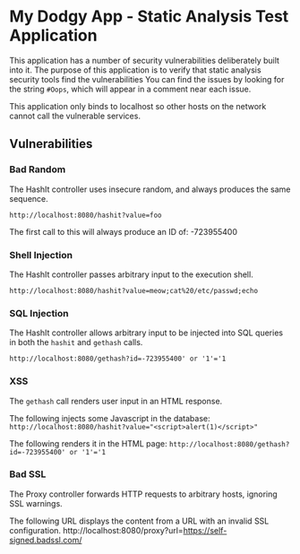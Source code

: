 # My Dodgy App - Static Analysis Test Application
This application has a number of security vulnerabilities deliberately built into it.
The purpose of this application is to verify that static analysis security tools find the vulnerabilities
You can find the issues by looking for the string `#Oops`, which will appear in a comment near each issue.

This application only binds to localhost so other hosts on the network cannot call the vulnerable services.

## Vulnerabilities
### Bad Random
The HashIt controller uses insecure random, and always produces the same sequence.

`http://localhost:8080/hashit?value=foo`

The first call to this will always produce an ID of: -723955400

### Shell Injection
The HashIt controller passes arbitrary input to the execution shell.

`http://localhost:8080/hashit?value=meow;cat%20/etc/passwd;echo`

### SQL Injection
The HashIt controller allows arbitrary input to be injected into SQL queries in both the `hashit` and `gethash` calls.

`http://localhost:8080/gethash?id=-723955400' or '1'='1`

### XSS
The `gethash` call renders user input in an HTML response.

The following injects some Javascript in the database:
`http://localhost:8080/hashit?value="<script>alert(1)</script>"`

The following renders it in the HTML page:
`http://localhost:8080/gethash?id=-723955400' or '1'='1`

### Bad SSL
The Proxy controller forwards HTTP requests to arbitrary hosts, ignoring SSL warnings.

The following URL displays the content from a URL with an invalid SSL configuration.
http://localhost:8080/proxy?url=https://self-signed.badssl.com/

